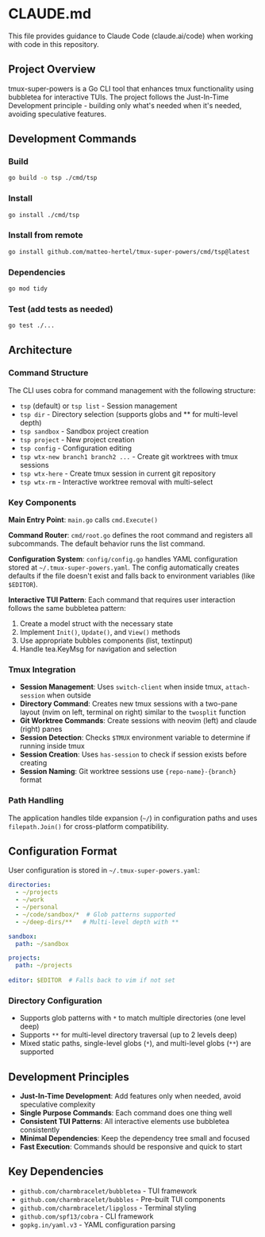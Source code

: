 # CLAUDE.md

This file provides guidance to Claude Code (claude.ai/code) when working with code in this repository.

## Project Overview

tmux-super-powers is a Go CLI tool that enhances tmux functionality using bubbletea for interactive TUIs. The project follows the Just-In-Time Development principle - building only what's needed when it's needed, avoiding speculative features.

## Development Commands

### Build
```bash
go build -o tsp ./cmd/tsp
```

### Install
```bash
go install ./cmd/tsp
```

### Install from remote
```bash
go install github.com/matteo-hertel/tmux-super-powers/cmd/tsp@latest
```

### Dependencies
```bash
go mod tidy
```

### Test (add tests as needed)
```bash
go test ./...
```

## Architecture

### Command Structure
The CLI uses cobra for command management with the following structure:
- `tsp` (default) or `tsp list` - Session management
- `tsp dir` - Directory selection (supports globs and ** for multi-level depth)
- `tsp sandbox` - Sandbox project creation
- `tsp project` - New project creation
- `tsp config` - Configuration editing
- `tsp wtx-new branch1 branch2 ...` - Create git worktrees with tmux sessions
- `tsp wtx-here` - Create tmux session in current git repository
- `tsp wtx-rm` - Interactive worktree removal with multi-select

### Key Components

**Main Entry Point**: `main.go` calls `cmd.Execute()`

**Command Router**: `cmd/root.go` defines the root command and registers all subcommands. The default behavior runs the list command.

**Configuration System**: `config/config.go` handles YAML configuration stored at `~/.tmux-super-powers.yaml`. The config automatically creates defaults if the file doesn't exist and falls back to environment variables (like `$EDITOR`).

**Interactive TUI Pattern**: Each command that requires user interaction follows the same bubbletea pattern:
1. Create a model struct with the necessary state
2. Implement `Init()`, `Update()`, and `View()` methods
3. Use appropriate bubbles components (list, textinput)
4. Handle tea.KeyMsg for navigation and selection

### Tmux Integration
- **Session Management**: Uses `switch-client` when inside tmux, `attach-session` when outside
- **Directory Command**: Creates new tmux sessions with a two-pane layout (nvim on left, terminal on right) similar to the `twosplit` function
- **Git Worktree Commands**: Create sessions with neovim (left) and claude (right) panes
- **Session Detection**: Checks `$TMUX` environment variable to determine if running inside tmux
- **Session Creation**: Uses `has-session` to check if session exists before creating
- **Session Naming**: Git worktree sessions use `{repo-name}-{branch}` format

### Path Handling
The application handles tilde expansion (`~/`) in configuration paths and uses `filepath.Join()` for cross-platform compatibility.

## Configuration Format

User configuration is stored in `~/.tmux-super-powers.yaml`:

```yaml
directories:
  - ~/projects
  - ~/work
  - ~/personal
  - ~/code/sandbox/*  # Glob patterns supported
  - ~/deep-dirs/**   # Multi-level depth with **

sandbox:
  path: ~/sandbox

projects:
  path: ~/projects
  
editor: $EDITOR  # Falls back to vim if not set
```

### Directory Configuration
- Supports glob patterns with `*` to match multiple directories (one level deep)
- Supports `**` for multi-level directory traversal (up to 2 levels deep)
- Mixed static paths, single-level globs (`*`), and multi-level globs (`**`) are supported

## Development Principles

- **Just-In-Time Development**: Add features only when needed, avoid speculative complexity
- **Single Purpose Commands**: Each command does one thing well
- **Consistent TUI Patterns**: All interactive elements use bubbletea consistently
- **Minimal Dependencies**: Keep the dependency tree small and focused
- **Fast Execution**: Commands should be responsive and quick to start

## Key Dependencies

- `github.com/charmbracelet/bubbletea` - TUI framework
- `github.com/charmbracelet/bubbles` - Pre-built TUI components
- `github.com/charmbracelet/lipgloss` - Terminal styling
- `github.com/spf13/cobra` - CLI framework
- `gopkg.in/yaml.v3` - YAML configuration parsing